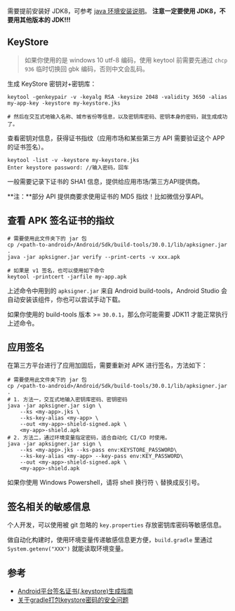 
需要提前安装好 JDK8，可参考 [java 环境安装说明](/programming-language/java/README.md)。
**注意一定要使用 JDK8，不要用其他版本的 JDK!!!**

## KeyStore

>如果你使用的是 windows 10 utf-8 编码，使用 keytool 前需要先通过 `chcp 936` 临时切换回 gbk 编码，否则中文会乱码。

生成 KeyStore 密钥对+密钥库：

```shell
keytool -genkeypair -v -keyalg RSA -keysize 2048 -validity 3650 -alias my-app-key -keystore my-keystore.jks

# 然后在交互式地输入名称、城市省份等信息，以及密钥库密码、密钥本身的密码，就生成成功了。
```

查看密钥对信息，获得证书指纹（应用市场和某些第三方 API 需要验证这个 APP 的证书签名）。

```shell
keytool -list -v -keystore my-keystore.jks  
Enter keystore password: //输入密码，回车
```

一般需要记录下证书的 SHA1 信息，提供给应用市场/第三方API提供商。

**注：**部分 API 提供商要求使用证书的 MD5 指纹！比如微信分享API。


## 查看 APK 签名证书的指纹

```shell
# 需要使用此文件夹下的 jar 包
cp /<path-to-android>/Android/Sdk/build-tools/30.0.1/lib/apksigner.jar .
java -jar apksigner.jar verify --print-certs -v xxx.apk

# 如果是 v1 签名，也可以使用如下命令
keytool -printcert -jarfile my-app.apk
```

上述命令中用到的 `apksigner.jar` 来自 Android build-tools，Android Studio 会自动安装该组件，你也可以尝试手动下载。

如果你使用的 build-tools 版本 >= `30.0.1`，那么你可能需要 JDK11 才能正常执行上述命令。


## 应用签名

在第三方平台进行了应用加固后，需要重新对 APK 进行签名，方法如下：

```shell
# 需要使用此文件夹下的 jar 包
cp /<path-to-android>/Android/Sdk/build-tools/30.0.1/lib/apksigner.jar .
# 1. 方法一，交互式地输入密钥库密码、密钥密码
java -jar apksigner.jar sign \
    --ks <my-app>.jks \
    --ks-key-alias <my-app> \
    --out <my-app>-shield-signed.apk \
    <my-app>-shield.apk
# 2. 方法二，通过环境变量指定密码，适合自动化 CI/CD 时使用。
java -jar apksigner.jar sign \
    --ks <my-app>.jks --ks-pass env:KEYSTORE_PASSWORD\
    --ks-key-alias <my-app> --key-pass env:KEY_PASSWORD\
    --out <my-app>-shield-signed.apk \
    <my-app>-shield.apk
```

如果你使用 Windows Powershell，请将 shell 换行符 `\` 替换成反引号。

## 签名相关的敏感信息

个人开发，可以使用被 git 忽略的 `key.properties` 存放密钥库密码等敏感信息。

做自动化构建时，使用环境变量传递敏感信息更方便，`build.gradle` 里通过 `System.getenv("XXX")` 就能读取环境变量。


## 参考

- [Android平台签名证书(.keystore)生成指南 ](https://ask.dcloud.net.cn/article/id-35777__page-2)
- [关于gradle打包keystore密码的安全问题](https://www.cnblogs.com/liming-saki/p/5016330.html)
